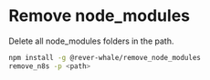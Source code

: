 # Remove node_modules

Delete all node_modules folders in the path.

```bash
npm install -g @rever-whale/remove_node_modules
remove_n8s -p <path>
```

